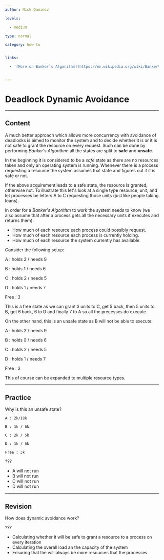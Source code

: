 ```yaml
---
author: Nick Daminov

levels:

  - medium

type: normal

category: how to


links:

  - '[More on Banker`s Algorithm](https://en.wikipedia.org/wiki/Banker%27s_algorithm){website}'


---
```


# Deadlock Dynamic Avoidance

---
## Content

A much better approach which allows more concurrency with avoidance of deadlocks is aimed to monitor the system and to decide whether it is or it is not safe to grant the resource on every request. Such can be done by performing *Banker's Algorithm*: all the states are split to **safe** and **unsafe**.

In the beginning it is considered to be a *safe* state as there are no resources taken and only an operating system is running. Whenever there is a process requesting a resource the system assumes that state and figures out if it is safe or not.

If the above acquirement leads to a safe state, the resource is granted, otherwise not. To illustrate this let's look at a single type resource, unit, and let processes be letters A to C requesting those units (just like people taking loans).

In order for a *Banker's Algorithm* to work the system needs to know (we also assume that after a process gets all the necessary units if executes and returns them):
 - How much of each resource each process could possibly request.
 - How much of each resource each process is currently holding.
 - How much of each resource the system currently has available.

Consider the following setup:

A : holds 2 / needs 9

B : holds 1 / needs 6

C : holds 2 / needs 5

D : holds 1 / needs 7

Free : 3

This is a free state as we can grant 3 units to C, get 5 back, then 5 units to B, get 6 back, 6 to D and finally 7 to A so all the precesses do execute.

On the other hand, this is an unsafe state as B will not be able to execute:

A : holds 2 / needs 9

B : holds 0 / needs 6

C : holds 2 / needs 5

D : holds 1 / needs 7

Free : 3

This of course can be expanded to multiple resource types.

---
## Practice

Why is this an unsafe state?
```
A : 2k/10k

B : 1k / 6k

C : 2k / 5k

D : 1k / 6k

Free : 3k
```
???



* A will not run
* B will not run
* C will not run
* D will not run

---
## Revision

How does dynamic avoidance work?

???


* Calculating whether it will be safe to grant a resource to a process on every iteration
* Calculating the overall load an the capacity of the system
* Ensuring that the will always be more resources that the processes

